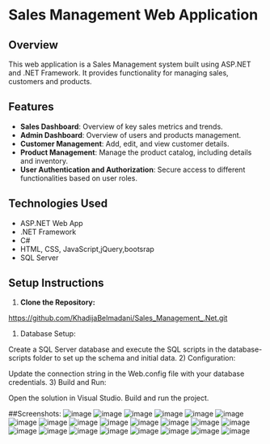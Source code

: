 # Sales Management Web Application

## Overview

This web application is a Sales Management system built using ASP.NET  and .NET Framework. It provides functionality for managing sales, customers and products.

## Features

- **Sales Dashboard**: Overview of key sales metrics and trends.
- **Admin Dashboard**: Overview of users and products management.
- **Customer Management**: Add, edit, and view customer details.
- **Product Management**: Manage the product catalog, including details and inventory.
- **User Authentication and Authorization**: Secure access to different functionalities based on user roles.

## Technologies Used

- ASP.NET Web App
- .NET Framework
- C#
- HTML, CSS, JavaScript,jQuery,bootsrap
- SQL Server 

## Setup Instructions

1. **Clone the Repository:**
 
https://github.com/KhadijaBelmadani/Sales_Management_.Net.git


1) Database Setup:

Create a SQL Server database and execute the SQL scripts in the database-scripts folder to set up the schema and initial data.
2) Configuration:

Update the connection string in the Web.config file with your database credentials.
3) Build and Run:

Open the solution in Visual Studio.
Build and run the project.

##Screenshots:
![image](https://github.com/KhadijaBelmadani/Sales_Management_.Net/assets/122830181/813c16e5-083e-4a69-a219-fb8c4bf6c0b9)
![image](https://github.com/KhadijaBelmadani/Sales_Management_.Net/assets/122830181/f81bee4c-b896-4862-9fc5-d2c88a6cfb40)
![image](https://github.com/KhadijaBelmadani/Sales_Management_.Net/assets/122830181/31e135e0-4d7b-4c70-820d-bea192b003c6)
![image](https://github.com/KhadijaBelmadani/Sales_Management_.Net/assets/122830181/4c894dc7-1d00-4f96-8ed0-18500e85a6b4)
![image](https://github.com/KhadijaBelmadani/Sales_Management_.Net/assets/122830181/1ebdcdd8-e331-49ba-89ee-59b5e40fd2c7)
![image](https://github.com/KhadijaBelmadani/Sales_Management_.Net/assets/122830181/86031b08-2260-4d38-83a1-b01104be7819)
![image](https://github.com/KhadijaBelmadani/Sales_Management_.Net/assets/122830181/ab65ed05-635f-45cc-b7b3-89d815540a06)
![image](https://github.com/KhadijaBelmadani/Sales_Management_.Net/assets/122830181/af973875-1392-4ba9-84b4-9470e9e2140c)
![image](https://github.com/KhadijaBelmadani/Sales_Management_.Net/assets/122830181/786a53e1-6f9a-4553-8645-53205e1e6b1a)
![image](https://github.com/KhadijaBelmadani/Sales_Management_.Net/assets/122830181/d4b83d8f-fac5-4001-beed-d6cbfa348ae3)
![image](https://github.com/KhadijaBelmadani/Sales_Management_.Net/assets/122830181/0a0c6a65-4cd8-4158-8d55-fbfcf5b2a6a1)
![image](https://github.com/KhadijaBelmadani/Sales_Management_.Net/assets/122830181/c2ee9f98-00bc-4bf2-8bd8-4f55417f9612)
![image](https://github.com/KhadijaBelmadani/Sales_Management_.Net/assets/122830181/2438b3f5-77db-4f39-b1a3-c73766c18c30)
![image](https://github.com/KhadijaBelmadani/Sales_Management_.Net/assets/122830181/d469636d-9092-4769-9123-af3707f98d93)
![image](https://github.com/KhadijaBelmadani/Sales_Management_.Net/assets/122830181/e77eaba4-27a8-497f-a188-d37a1c41fe16)
![image](https://github.com/KhadijaBelmadani/Sales_Management_.Net/assets/122830181/92f0696c-7c4f-4788-aef0-4ffc7b62f146)
![image](https://github.com/KhadijaBelmadani/Sales_Management_.Net/assets/122830181/c77dd349-2f92-445a-a381-9ff4e869d5e4)
![image](https://github.com/KhadijaBelmadani/Sales_Management_.Net/assets/122830181/254a84f2-1a3c-460d-be71-168e7930843e)
![image](https://github.com/KhadijaBelmadani/Sales_Management_.Net/assets/122830181/732c4ade-e4cc-4e1a-9e70-14f11ee266ab)
![image](https://github.com/KhadijaBelmadani/Sales_Management_.Net/assets/122830181/4c77bfc6-77fd-4eb2-a8c7-945887331960)
![image](https://github.com/KhadijaBelmadani/Sales_Management_.Net/assets/122830181/76cee8b0-865a-4baf-a894-11d3f83e073e)
![image](https://github.com/KhadijaBelmadani/Sales_Management_.Net/assets/122830181/85568ed8-5033-42fb-9664-b4a94e57f563)




















